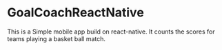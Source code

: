 # GoalCoachReactNative
This is a Simple mobile app build on react-native. It counts the scores for teams playing a basket ball match.
